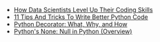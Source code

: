
- [How Data Scientists Level Up Their Coding Skills](https://towardsdatascience.com/how-data-scientists-level-up-their-coding-skills-edf15bbde334)
- [11 Tips And Tricks To Write Better Python Code](https://morioh.com/p/f332ff09290c?f=5c21fb01c16e2556b555ab32)
- [Python Decorator: What, Why, and How](https://towardsdatascience.com/python-decorator-what-why-and-how-f6b2d86e858e)
- [Python's None: Null in Python (Overview)](https://realpython.com/lessons/python-none-overview/)
